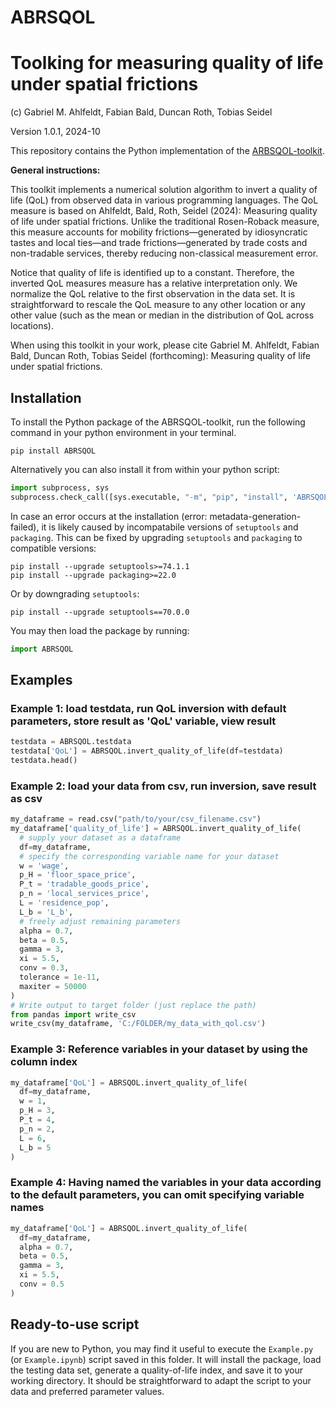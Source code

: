 
# ABRSQOL

# Toolking for measuring quality of life under spatial frictions
(c) Gabriel M. Ahlfeldt, Fabian Bald, Duncan Roth, Tobias Seidel

Version 1.0.1, 2024-10

This repository contains the Python implementation of the [ARBSQOL-toolkit]("https://github.com/Ahlfeldt/ABRSQOL-toolkit").

**General instructions:**

This toolkit implements a numerical solution algorithm to invert a quality of life (QoL) from observed data in various programming languages. The QoL measure is based on Ahlfeldt, Bald, Roth, Seidel (2024): Measuring quality of life under spatial frictions. Unlike the traditional Rosen-Roback measure, this measure accounts for mobility frictions—generated by idiosyncratic tastes and local ties—and trade frictions—generated by trade costs and non-tradable services, thereby reducing non-classical measurement error. 

Notice that quality of life is identified up to a constant. Therefore, the inverted QoL measures measure has a relative interpretation only. We normalize the QoL relative to the first observation in the data set. It is straightforward to rescale the QoL measure to any other location or any other value (such as the mean or median in the distribution of QoL across locations). 

When using this toolkit in your work, please cite Gabriel M. Ahlfeldt, Fabian Bald, Duncan Roth, Tobias Seidel (forthcoming): Measuring quality of life under spatial frictions.

## Installation
To install the Python package of the ABRSQOL-toolkit, run the following command in your python environment in your terminal. 

```console
pip install ABRSQOL
```
Alternatively you can also install it from within your python script:
```python
import subprocess, sys
subprocess.check_call([sys.executable, "-m", "pip", "install", 'ABRSQOL'])
```
In case an error occurs at the installation (error: metadata-generation-failed), it is likely caused by incompatabile versions of `setuptools` and `packaging`. 
This can be fixed by upgrading `setuptools` and `packaging` to compatible versions:
```console
pip install --upgrade setuptools>=74.1.1
pip install --upgrade packaging>=22.0
```
Or by downgrading `setuptools`:
```console
pip install --upgrade setuptools==70.0.0
```

You may then load the package by running:
```python
import ABRSQOL
```

## Examples
### Example 1: load testdata, run QoL inversion with default parameters, store result as 'QoL' variable, view result
```python
testdata = ABRSQOL.testdata
testdata['QoL'] = ABRSQOL.invert_quality_of_life(df=testdata)
testdata.head()
```

### Example 2: load your data from csv, run inversion, save result as csv
```python
my_dataframe = read.csv("path/to/your/csv_filename.csv")
my_dataframe['quality_of_life'] = ABRSQOL.invert_quality_of_life(
  # supply your dataset as a dataframe
  df=my_dataframe,
  # specify the corresponding variable name for your dataset
  w = 'wage',
  p_H = 'floor_space_price',
  P_t = 'tradable_goods_price',
  p_n = 'local_services_price',
  L = 'residence_pop',
  L_b = 'L_b',
  # freely adjust remaining parameters
  alpha = 0.7,
  beta = 0.5,
  gamma = 3,
  xi = 5.5,
  conv = 0.3,
  tolerance = 1e-11,
  maxiter = 50000
)
# Write output to target folder (just replace the path)
from pandas import write_csv
write_csv(my_dataframe, 'C:/FOLDER/my_data_with_qol.csv')
```

### Example 3: Reference variables in your dataset by using the column index
```python
my_dataframe['QoL'] = ABRSQOL.invert_quality_of_life(
  df=my_dataframe,
  w = 1,
  p_H = 3,
  P_t = 4,
  p_n = 2,
  L = 6,
  L_b = 5
)
```

### Example 4: Having named the variables in your data according to the default parameters, you can omit specifying variable names
```python
my_dataframe['QoL'] = ABRSQOL.invert_quality_of_life(
  df=my_dataframe,
  alpha = 0.7,
  beta = 0.5,
  gamma = 3,
  xi = 5.5,
  conv = 0.5
)
```

## Ready-to-use script

If you are new to Python, you may find it useful to execute the `Example.py` (or `Example.ipynb`) script saved in this folder. It will install the package, load the testing data set, generate a quality-of-life index, and save it to your working directory.  It should be straightforward to adapt the script to your data and preferred parameter values.
